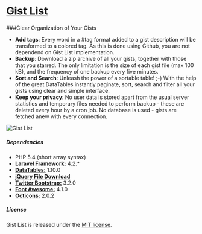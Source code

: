 [Gist List](https://gistlist.nfshost.com)
=========
###Clear Organization of Your Gists

* __Add tags__: Every word in a #tag format added to a gist description will be transformed to a colored tag. As this is done using Github, you are not dependend on Gist List implementation.
* __Backup__: Download a zip archive of all your gists, together with those that you starred. The only limitation is the size of each gist file (max 100 kB), and the frequency of one backup every five minutes.
* __Sort and Search__: Unleash the power of a sortable table! ;-) With the help of the great DataTables instantly paginate, sort, search and filter all your gists using clear and simple interface.
* __Keep your privacy__: No user data is stored apart from the usual server statistics and temporary files needed to perform backup - these are deleted every hour by a cron job. No database is used - gists are fetched anew with every connection.

![Gist List](https://dl.dropboxusercontent.com/s/rfc7jh5kcqjsuqs/gistlist.png)

##### Dependencies
* PHP 5.4 (short array syntax)
* [__Laravel Framework:__](https://github.com/laravel/framework) 4.2.*
* [__DataTables:__](https://github.com/DataTables/DataTables) 1.10.0
* [__jQuery File Download__](https://github.com/johnculviner/jquery.fileDownload)
* [__Twitter Bootstrap:__](https://github.com/twbs/bootstrap) 3.2.0
* [__Font Awesome:__](https://github.com/FortAwesome/Font-Awesome) 4.1.0
* [__Octicons:__](https://github.com/github/octicons) 2.0.2

##### License
Gist List is released under the [MIT license](http://opensource.org/licenses/MIT).